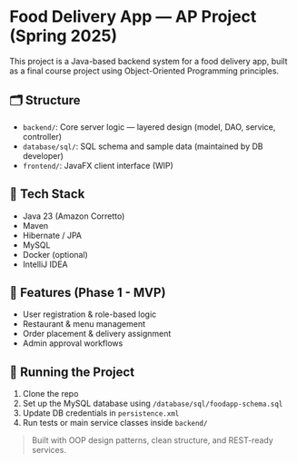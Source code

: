 # Food Delivery App — AP Project (Spring 2025)

This project is a Java-based backend system for a food delivery app, built as a final course project using Object-Oriented Programming principles.

## 🗂️ Structure

- `backend/`: Core server logic — layered design (model, DAO, service, controller)
- `database/sql/`: SQL schema and sample data (maintained by DB developer)
- `frontend/`: JavaFX client interface (WIP)

## 🔧 Tech Stack

- Java 23 (Amazon Corretto)
- Maven
- Hibernate / JPA
- MySQL
- Docker (optional)
- IntelliJ IDEA

## 📌 Features (Phase 1 - MVP)

- User registration & role-based logic
- Restaurant & menu management
- Order placement & delivery assignment
- Admin approval workflows

## 🧪 Running the Project

1. Clone the repo
2. Set up the MySQL database using `/database/sql/foodapp-schema.sql`
3. Update DB credentials in `persistence.xml`
4. Run tests or main service classes inside `backend/`

> Built with OOP design patterns, clean structure, and REST-ready services.
